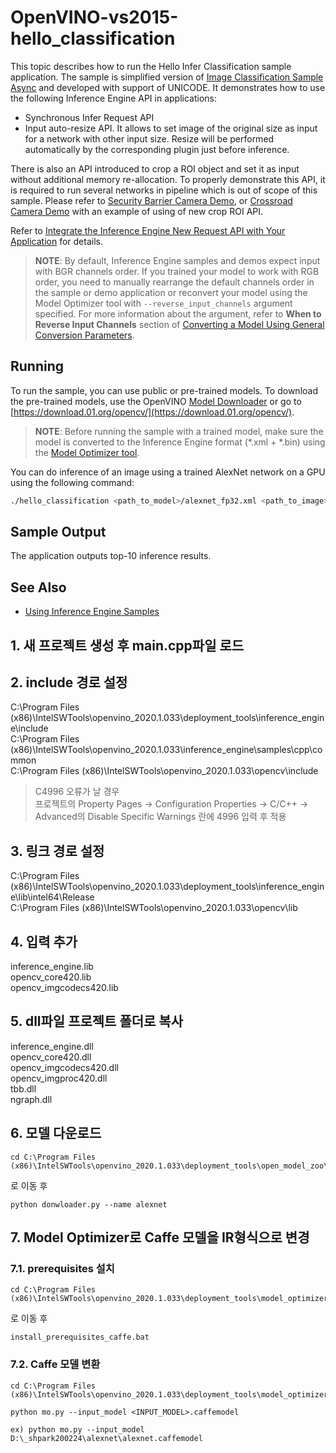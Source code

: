 # OpenVINO-vs2015-hello_classification

This topic describes how to run the Hello Infer Classification sample application.
The sample is simplified version of [Image Classification Sample Async](./inference-engine/samples/classification_sample_async/README.md)
and developed with support of UNICODE.
It demonstrates how to use the following Inference Engine API in applications:
* Synchronous Infer Request API
* Input auto-resize API. It allows to set image of the original size as input for a network with other input size.
  Resize will be performed automatically by the corresponding plugin just before inference. 

There is also an API introduced to crop a ROI object and set it as input without additional memory re-allocation.
To properly demonstrate this API, it is required to run several networks in pipeline which is out of scope of this sample.
Please refer to [Security Barrier Camera Demo](./demos/security_barrier_camera_demo/README.md), or
[Crossroad Camera Demo](./demos/crossroad_camera_demo/README.md) with an example of using of new crop ROI API.

Refer to [Integrate the Inference Engine New Request API with Your Application](./docs/IE_DG/Integrate_with_customer_application_new_API.md) for details.

> **NOTE**: By default, Inference Engine samples and demos expect input with BGR channels order. If you trained your model to work with RGB order, you need to manually rearrange the default channels order in the sample or demo application or reconvert your model using the Model Optimizer tool with `--reverse_input_channels` argument specified. For more information about the argument, refer to **When to Reverse Input Channels** section of [Converting a Model Using General Conversion Parameters](./docs/MO_DG/prepare_model/convert_model/Converting_Model_General.md).

## Running

To run the sample, you can use public or pre-trained models. To download the pre-trained models, use the OpenVINO [Model Downloader](https://github.com/opencv/open_model_zoo/tree/2018/model_downloader) or go to [https://download.01.org/opencv/](https://download.01.org/opencv/).

> **NOTE**: Before running the sample with a trained model, make sure the model is converted to the Inference Engine format (\*.xml + \*.bin) using the [Model Optimizer tool](./docs/MO_DG/Deep_Learning_Model_Optimizer_DevGuide.md).

You can do inference of an image using a trained AlexNet network on a GPU using the following command:
```sh
./hello_classification <path_to_model>/alexnet_fp32.xml <path_to_image>/cat.bmp GPU
```

## Sample Output

The application outputs top-10 inference results.

## See Also
* [Using Inference Engine Samples](./docs/IE_DG/Samples_Overview.md)

## 1. 새 프로젝트 생성 후 main.cpp파일 로드
## 2. include 경로 설정
C:\Program Files (x86)\IntelSWTools\openvino_2020.1.033\deployment_tools\inference_engine\include<br/>
C:\Program Files (x86)\IntelSWTools\openvino_2020.1.033\inference_engine\samples\cpp\common<br/>
C:\Program Files (x86)\IntelSWTools\openvino_2020.1.033\opencv\include<br/>

> C4996 오류가 날 경우<br/>
프로젝트의 Property Pages -> Configuration Properties -> C/C++ -> Advanced의 Disable Specific Warnings 란에 4996 입력 후 적용

## 3. 링크 경로 설정
C:\Program Files (x86)\IntelSWTools\openvino_2020.1.033\deployment_tools\inference_engine\lib\intel64\Release<br/>
C:\Program Files (x86)\IntelSWTools\openvino_2020.1.033\opencv\lib<br/>

## 4. 입력 추가
inference_engine.lib<br/>
opencv_core420.lib<br/>
opencv_imgcodecs420.lib<br/>

## 5. dll파일 프로젝트 폴더로 복사
inference_engine.dll<br/>
opencv_core420.dll<br/>
opencv_imgcodecs420.dll<br/>
opencv_imgproc420.dll<br/>
tbb.dll<br/>
ngraph.dll<br/>

## 6. 모델 다운로드
```
cd C:\Program Files (x86)\IntelSWTools\openvino_2020.1.033\deployment_tools\open_model_zoo\tools\downloader
```
로 이동 후
```
python donwloader.py --name alexnet
```

## 7. Model Optimizer로 Caffe 모델을 IR형식으로 변경

### 7.1. prerequisites 설치
```
cd C:\Program Files (x86)\IntelSWTools\openvino_2020.1.033\deployment_tools\model_optimizer\install_prerequisites
```
로 이동 후
```
install_prerequisites_caffe.bat
```

### 7.2. Caffe 모델 변환
```
cd C:\Program Files (x86)\IntelSWTools\openvino_2020.1.033\deployment_tools\model_optimizer
```

```
python mo.py --input_model <INPUT_MODEL>.caffemodel
```
```
ex) python mo.py --input_model D:\_shpark200224\alexnet\alexnet.caffemodel
```
